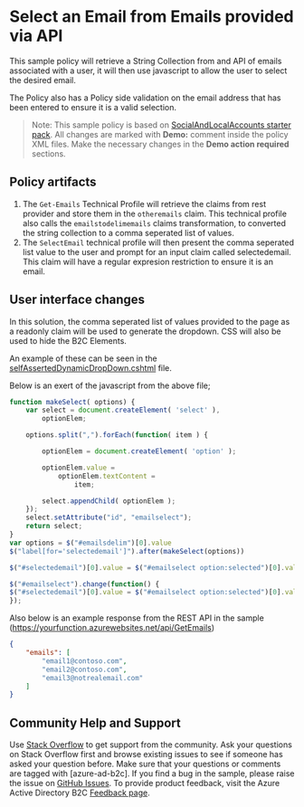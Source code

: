 # Select an Email from Emails provided via API

This sample policy will retrieve a String Collection from and API of emails associated with a user, it will then use javascript to allow the user to select the desired email. 

The Policy also has a Policy side validation on the email address that has been entered to ensure it is a valid selection.

> Note:  This sample policy is based on [SocialAndLocalAccounts starter pack](https://github.com/Azure-Samples/active-directory-b2c-custom-policy-starterpack/tree/master/SocialAndLocalAccounts). All changes are marked with **Demo:** comment inside the policy XML files. Make the necessary changes in the **Demo action required** sections.


## Policy artifacts
1. The `Get-Emails` Technical Profile will retrieve the claims from rest provider and store them in the `otheremails` claim. This technical profile also calls the `emailstodelimemails` claims transformation, to converted the string collection to a comma seperated list of values.
1. The `SelectEmail` technical profile will then present the comma seperated list value to the user and prompt for an input claim called selectedemail. This claim will have a regular expresion restriction to ensure it is an email.

##  User interface changes
In this solution, the comma seperated list of values provided to the page as a readonly claim will be used to generate the dropdown. CSS will also be used to hide the B2C Elements.

An example of these can be seen in the [selfAssertedDynamicDropDown.cshtml](./html-templates/selfAssertedDynamicDropDown.cshtml) file.

Below is an exert of the javascript from the above file;
```JavaScript
function makeSelect( options) {
    var select = document.createElement( 'select' ),
        optionElem;

    options.split(",").forEach(function( item ) {

        optionElem = document.createElement( 'option' );

        optionElem.value =
            optionElem.textContent =
                item;

        select.appendChild( optionElem );
    });
    select.setAttribute("id", "emailselect");
    return select;
}
var options = $("#emailsdelim")[0].value
$("label[for='selectedemail']").after(makeSelect(options))

$("#selectedemail")[0].value = $("#emailselect option:selected")[0].value

$("#emailselect").change(function() {
$("#selectedemail")[0].value = $("#emailselect option:selected")[0].value
});
```

Also below is an example response from the REST API in the sample (https://yourfunction.azurewebsites.net/api/GetEmails)
```JSON
{
    "emails": [
        "email1@contoso.com",
        "email2@contoso.com",
        "email3@notrealemail.com"
    ]
}
```


## Community Help and Support
Use [Stack Overflow](https://stackoverflow.com/questions/tagged/azure-ad-b2c) to get support from the community. Ask your questions on Stack Overflow first and browse existing issues to see if someone has asked your question before. Make sure that your questions or comments are tagged with [azure-ad-b2c].
If you find a bug in the sample, please raise the issue on [GitHub Issues](https://github.com/azure-ad-b2c/samples/issues).
To provide product feedback, visit the Azure Active Directory B2C [Feedback page](https://feedback.azure.com/forums/169401-azure-active-directory?category_id=160596).
